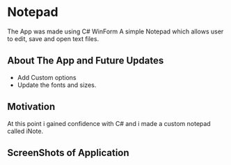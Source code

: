 
# Notepad
The App was made using C# WinForm
A simple Notepad which allows user to edit, save and open text files.

## About The App and Future Updates
- Add Custom options
- Update the fonts and sizes.

## Motivation
At this point i gained confidence with C# and i made a custom notepad called iNote.
## ScreenShots of Application

